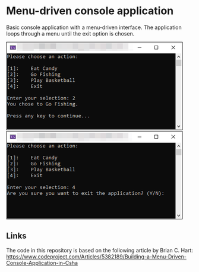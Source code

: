 # Menu-driven console application
Basic console application with a menu-driven interface.
The application loops through a menu until the exit option is chosen.

![Menu option 2](/Media/Menu-Option.png?raw=true "Menu, option 2")
![Menu exit](/Media/Menu-Exit.png?raw=true "Menu, exit")

## Links
The code in this repository is based on the following article by Brian C. Hart:
https://www.codeproject.com/Articles/5382189/Building-a-Menu-Driven-Console-Application-in-Csha